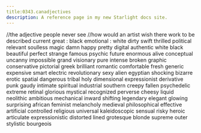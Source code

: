 ```yaml
---
title:0343.canadjectives
description: A reference page in my new Starlight docs site.
---
```

//the adjective people never see 
//how would an artist wish there work to be described 
current 
great : black 
emotional : white
dirty
swift 
thrilled
political
relevant
soulless
magic
damn
happy
pretty
digital
authentic
white
black
beautiful
perfect
strange
famous
psychic
future
enormous
alive
conceptual
uncanny
impossible
grand
visionary
pure
intense
broken
graphic
conservative
pictorial
greek
brilliant
romantic
comfortable
fresh
generic
expensive
smart
electric
revolutionary
sexy
alien
egyptian
shocking
bizarre
erotic
spatial
dangerous
tribal
holy
dimensional
expressionist
derivative
punk
gaudy
intimate
spiritual
industrial
southern
creepy
fallen
psychedelic
extreme
retinal
glorious
mystical
recognized
perverse
cheesy
liquid
neolithic
ambitious
mechanical
inward
shifting
legendary
elegant
glowing
surprising
african
feminist
melancholy
medieval
philosophical
effective
artificial
controlled
religious
universal
kaleidoscopic
sensual
risky
heroic
articulate
expressionistic
distorted
lined
grotesque
blonde
supreme
outer
stylistic
bourgeois